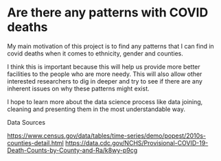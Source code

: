# Are there any patterns with COVID deaths

My main motivation of this project is to find any patterns that I can find in covid deaths when it comes to ethnicity, gender and counties.

I think this is important because this will help us provide more better facilities to the people who are more needy. This will also allow other interested researchers to dig in deeper and try to see if there are any inherent issues on why these patterns might exist.

I hope to learn more about the data science process like data joining, cleaning and presenting them in the most understandable way.

Data Sources

https://www.census.gov/data/tables/time-series/demo/popest/2010s-counties-detail.html
https://data.cdc.gov/NCHS/Provisional-COVID-19-Death-Counts-by-County-and-Ra/k8wy-p9cg
